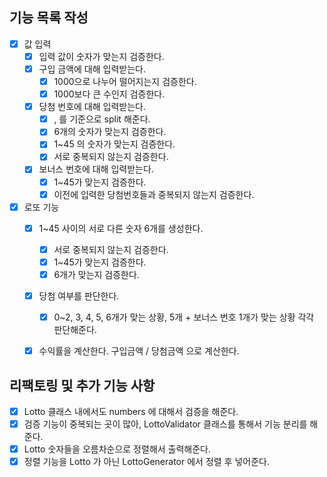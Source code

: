 ## 기능 목록 작성

- [x] 값 입력
    - [x] 입력 값이 숫자가 맞는지 검증한다.
    - [x] 구입 금액에 대해 입력받는다.
        - [x] 1000으로 나누어 떨어지는지 검증한다.
        - [x] 1000보다 큰 수인지 검증한다.
    - [x] 당첨 번호에 대해 입력받는다.
        - [x] , 를 기준으로 split 해준다.
        - [x] 6개의 숫자가 맞는지 검증한다.
        - [x] 1~45 의 숫자가 맞는지 검증한다.
        - [x] 서로 중복되지 않는지 검증한다.
    - [x] 보너스 번호에 대해 입력받는다.
        - [x] 1~45가 맞는지 검증한다.
        - [x] 이전에 입력한 당첨번호들과 중복되지 않는지 검증한다.
- [x] 로또 기능
    - [x] 1~45 사이의 서로 다른 숫자 6개를 생성한다.
        - [x] 서로 중복되지 않는지 검증한다.
        - [x] 1~45가 맞는지 검증한다.
        - [x] 6개가 맞는지 검증한다.
    - [x] 당첨 여부를 판단한다.
        - [x] 0~2, 3, 4, 5, 6개가 맞는 상황, 5개 + 보너스 번호 1개가 맞는 상황 각각 판단해준다.
    - [x] 수익률을 계산한다. 구입금액 / 당첨금액 으로 계산한다.


## 리팩토링 및 추가 기능 사항
- [x] Lotto 클래스 내에서도 numbers 에 대해서 검증을 해준다.
- [x] 검증 기능이 중복되는 곳이 많아, LottoValidator 클래스를 통해서 기능 분리를 해준다.
- [x] Lotto 숫자들을 오름차순으로 정렬해서 출력해준다.
- [x] 정렬 기능을 Lotto 가 아닌 LottoGenerator 에서 정렬 후 넣어준다.
